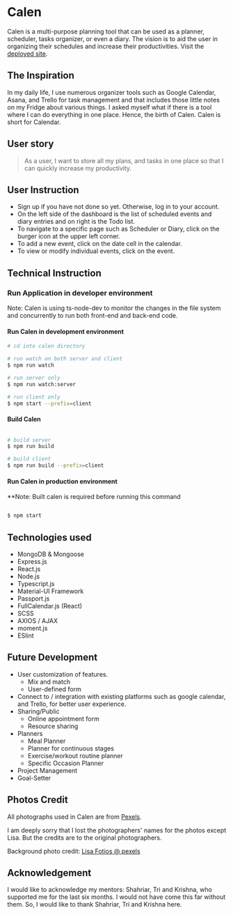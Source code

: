 # Calen

Calen is a multi-purpose planning tool that can be used as a planner, scheduler, tasks organizer, or even a diary. The vision is to aid the user in organizing their schedules and increase their productivities. Visit the [deployed site](https://calen-cw.herokuapp.com).

## The Inspiration

In my daily life, I use numerous organizer tools such as Google Calendar, Asana, and Trello for task management and that includes those little notes on my Fridge about various things. I asked myself what if there is a tool where I can do everything in one place.  Hence, the birth of Calen.  Calen is short for Calendar.

## User story

> As a user, I want to store all my plans, and tasks in one place so that I can quickly increase my productivity.

## User Instruction

* Sign up if you have not done so yet. Otherwise, log in to your account.
* On the left side of the dashboard is the list of scheduled events and diary entries and on right is the Todo list.
* To navigate to a specific page such as Scheduler or Diary, click on the burger icon at the upper left corner.
* To add a new event, click on the date cell in the calendar.
* To view or modify individual events, click on the event.

## Technical Instruction

### Run Application in developer environment

Note: Calen is using ts-node-dev to monitor the changes in the file system and concurrently to run both front-end and back-end code.

#### Run Calen in development environment

```sh
# cd into calen directory

# run watch on both server and client
$ npm run watch

# run server only
$ npm run watch:server

# run client only
$ npm start --prefix=client

```

#### Build Calen

```sh

# build server
$ npm run build

# build client
$ npm run build --prefix=client

```

#### Run Calen in production environment

**Note: Built calen is required before running this command

```sh

$ npm start

```
## Technologies used

* MongoDB & Mongoose
* Express.js
* React.js
* Node.js
* Typescript.js
* Material-UI Framework
* Passport.js
* FullCalendar.js (React)
* SCSS
* AXIOS / AJAX
* moment.js
* ESlint

## Future Development

* User customization of features.
	* Mix and match
	* User-defined form
* Connect to / integration with existing platforms such as google calendar, and Trello, for better user experience.
* Sharing/Public
	* Online appointment form
	* Resource sharing
* Planners
	* Meal Planner
	* Planner for continuous stages
	* Exercise/workout routine planner
	* Specific Occasion Planner
* Project Management
* Goal-Setter



## Photos Credit

All photographs used in Calen are from [Pexels](https://www.pexels.com).

I am deeply sorry that I lost the photographers' names for the photos except Lisa. But the credits are to the original photographers.

Background photo credit: [Lisa Fotios @ pexels](http://www.lisafotiosphotography.co.uk/?ref=pexels)

## Acknowledgement

I would like to acknowledge my mentors: Shahriar, Tri and Krishna, who supported me for the last six months. I would not have come this far without them. So, I would like to thank Shahriar, Tri and Krishna here.  
